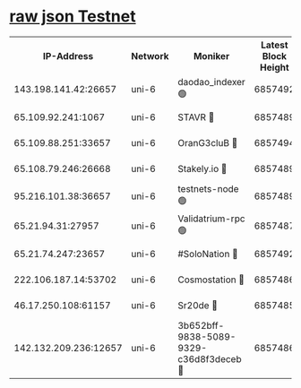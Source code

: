 [raw json Testnet](https://rpc-check.junot.stavr.tech/junot/rpc-junot-result.json)
=


<table><tr><th>IP-Address</th><th>Network</th><th>Moniker</th><th>Latest Block Height</th><th>Earliest Block Height</th><th>Catching Up</th><th>Tx Index</th><th>Voting Power</th><th>Scan Time</th></tr><tr><td>143.198.141.42:26657</td><td>uni-6</td><td>daodao_indexer 🟢</td><td>6857492</td><td>1</td><td>False</td><td>off</td><td>0</td><td>2024-01-08T17:22:18.436655825UTC</td></tr><tr><td>65.109.92.241:1067</td><td>uni-6</td><td>STAVR 🔴</td><td>6857489</td><td>1138541</td><td>False</td><td>on</td><td>6042</td><td>2024-01-08T17:22:08.272652755UTC</td></tr><tr><td>65.109.88.251:33657</td><td>uni-6</td><td>OranG3cluB 🔴</td><td>6857494</td><td>1138541</td><td>False</td><td>on</td><td>11</td><td>2024-01-08T17:22:22.853258336UTC</td></tr><tr><td>65.108.79.246:26668</td><td>uni-6</td><td>Stakely.io 🔴</td><td>6857489</td><td>1570872</td><td>False</td><td>on</td><td>1358933</td><td>2024-01-08T17:22:08.646238905UTC</td></tr><tr><td>95.216.101.38:36657</td><td>uni-6</td><td>testnets-node 🟢</td><td>6857489</td><td>1615130</td><td>False</td><td>on</td><td>0</td><td>2024-01-08T17:22:11.049909307UTC</td></tr><tr><td>65.21.94.31:27957</td><td>uni-6</td><td>Validatrium-rpc 🟢</td><td>6857487</td><td>2943363</td><td>False</td><td>on</td><td>0</td><td>2024-01-08T17:22:03.779892778UTC</td></tr><tr><td>65.21.74.247:23657</td><td>uni-6</td><td>#SoloNation 🔴</td><td>6857492</td><td>5208001</td><td>False</td><td>on</td><td>112</td><td>2024-01-08T17:22:17.575200600UTC</td></tr><tr><td>222.106.187.14:53702</td><td>uni-6</td><td>Cosmostation 🔴</td><td>6857486</td><td>5344501</td><td>False</td><td>on</td><td>110003</td><td>2024-01-08T17:22:01.312192424UTC</td></tr><tr><td>46.17.250.108:61157</td><td>uni-6</td><td>Sr20de 🔴</td><td>6857485</td><td>6419777</td><td>False</td><td>on</td><td>37</td><td>2024-01-08T17:21:55.578329619UTC</td></tr><tr><td>142.132.209.236:12657</td><td>uni-6</td><td>3b652bff-9838-5089-9329-c36d8f3deceb 🔴</td><td>6857486</td><td>6851280</td><td>False</td><td>on</td><td>157563</td><td>2024-01-08T17:21:59.945881966UTC</td></tr></table>